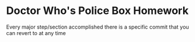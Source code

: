 # Doctor Who's Police Box Homework

Every major step/section accomplished there is a specific commit that you can revert to at any time
